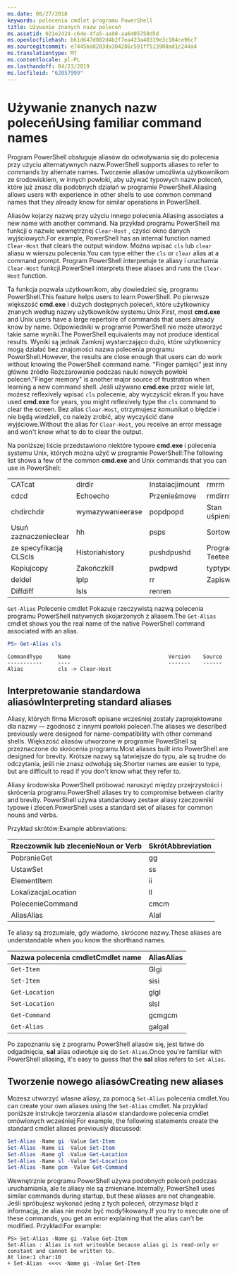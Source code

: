 ```yaml
---
ms.date: 08/27/2018
keywords: polecenia cmdlet programu PowerShell
title: Używanie znanych nazw poleceń
ms.assetid: 021e2424-c64e-4fa5-aa98-aa6405758d5d
ms.openlocfilehash: b61d647d882d4b2f7ea423a48319e3c104ce96c7
ms.sourcegitcommit: e7445ba8203da304286c591ff513900ad1c244a4
ms.translationtype: MT
ms.contentlocale: pl-PL
ms.lasthandoff: 04/23/2019
ms.locfileid: "62057999"
---
```

# <a name="using-familiar-command-names"></a><span data-ttu-id="ce952-103">Używanie znanych nazw poleceń</span><span class="sxs-lookup"><span data-stu-id="ce952-103">Using familiar command names</span></span>

<span data-ttu-id="ce952-104">Program PowerShell obsługuje aliasów do odwoływania się do polecenia przy użyciu alternatywnych nazw.</span><span class="sxs-lookup"><span data-stu-id="ce952-104">PowerShell supports aliases to refer to commands by alternate names.</span></span> <span data-ttu-id="ce952-105">Tworzenie aliasów umożliwia użytkownikom ze środowiskiem, w innych powłoki, aby używać typowych nazw poleceń, które już znasz dla podobnych działań w programie PowerShell.</span><span class="sxs-lookup"><span data-stu-id="ce952-105">Aliasing allows users with experience in other shells to use common command names that they already know for similar operations in PowerShell.</span></span>

<span data-ttu-id="ce952-106">Aliasów kojarzy nazwę przy użyciu innego polecenia.</span><span class="sxs-lookup"><span data-stu-id="ce952-106">Aliasing associates a new name with another command.</span></span> <span data-ttu-id="ce952-107">Na przykład programu PowerShell ma funkcji o nazwie wewnętrznej `Clear-Host` , czyści okno danych wyjściowych.</span><span class="sxs-lookup"><span data-stu-id="ce952-107">For example, PowerShell has an internal function named `Clear-Host` that clears the output window.</span></span> <span data-ttu-id="ce952-108">Można wpisać `cls` lub `clear` aliasu w wierszu polecenia.</span><span class="sxs-lookup"><span data-stu-id="ce952-108">You can type either the `cls` or `clear` alias at a command prompt.</span></span> <span data-ttu-id="ce952-109">Program PowerShell interpretuje te aliasy i uruchamia `Clear-Host` funkcji.</span><span class="sxs-lookup"><span data-stu-id="ce952-109">PowerShell interprets these aliases and runs the `Clear-Host` function.</span></span>

<span data-ttu-id="ce952-110">Ta funkcja pozwala użytkownikom, aby dowiedzieć się, programu PowerShell.</span><span class="sxs-lookup"><span data-stu-id="ce952-110">This feature helps users to learn PowerShell.</span></span> <span data-ttu-id="ce952-111">Po pierwsze większość **cmd.exe** i dużych dostępnych poleceń, które użytkownicy znanych według nazwy użytkowników systemu Unix.</span><span class="sxs-lookup"><span data-stu-id="ce952-111">First, most **cmd.exe** and Unix users have a large repertoire of commands that users already know by name.</span></span> <span data-ttu-id="ce952-112">Odpowiedniki w programie PowerShell nie może utworzyć takie same wyniki.</span><span class="sxs-lookup"><span data-stu-id="ce952-112">The PowerShell equivalents may not produce identical results.</span></span> <span data-ttu-id="ce952-113">Wyniki są jednak Zamknij wystarczająco dużo, które użytkownicy mogą działać bez znajomości nazwa polecenia programu PowerShell.</span><span class="sxs-lookup"><span data-stu-id="ce952-113">However, the results are close enough that users can do work without knowing the PowerShell command name.</span></span> <span data-ttu-id="ce952-114">"Finger pamięci" jest inny główne źródło Rozczarowanie podczas nauki nowych powłoki poleceń.</span><span class="sxs-lookup"><span data-stu-id="ce952-114">"Finger memory" is another major source of frustration when learning a new command shell.</span></span> <span data-ttu-id="ce952-115">Jeśli używano **cmd.exe** przez wiele lat, możesz reflexively wpisać `cls` polecenie, aby wyczyścić ekran.</span><span class="sxs-lookup"><span data-stu-id="ce952-115">If you have used **cmd.exe** for years, you might reflexively type the `cls` command to clear the screen.</span></span> <span data-ttu-id="ce952-116">Bez alias `Clear-Host`, otrzymujesz komunikat o błędzie i nie będą wiedzieli, co należy zrobić, aby wyczyścić dane wyjściowe.</span><span class="sxs-lookup"><span data-stu-id="ce952-116">Without the alias for `Clear-Host`, you receive an error message and won't know what to do to clear the output.</span></span>

<span data-ttu-id="ce952-117">Na poniższej liście przedstawiono niektóre typowe **cmd.exe** i polecenia systemu Unix, których można użyć w programie PowerShell:</span><span class="sxs-lookup"><span data-stu-id="ce952-117">The following list shows a few of the common **cmd.exe** and Unix commands that you can use in PowerShell:</span></span>

|||||
|-|-|-|-|
|<span data-ttu-id="ce952-118">CAT</span><span class="sxs-lookup"><span data-stu-id="ce952-118">cat</span></span>|<span data-ttu-id="ce952-119">dir</span><span class="sxs-lookup"><span data-stu-id="ce952-119">dir</span></span>|<span data-ttu-id="ce952-120">Instalacji</span><span class="sxs-lookup"><span data-stu-id="ce952-120">mount</span></span>|<span data-ttu-id="ce952-121">rm</span><span class="sxs-lookup"><span data-stu-id="ce952-121">rm</span></span>|
|<span data-ttu-id="ce952-122">cd</span><span class="sxs-lookup"><span data-stu-id="ce952-122">cd</span></span>|<span data-ttu-id="ce952-123">Echo</span><span class="sxs-lookup"><span data-stu-id="ce952-123">echo</span></span>|<span data-ttu-id="ce952-124">Przenieś</span><span class="sxs-lookup"><span data-stu-id="ce952-124">move</span></span>|<span data-ttu-id="ce952-125">rmdir</span><span class="sxs-lookup"><span data-stu-id="ce952-125">rmdir</span></span>|
|<span data-ttu-id="ce952-126">chdir</span><span class="sxs-lookup"><span data-stu-id="ce952-126">chdir</span></span>|<span data-ttu-id="ce952-127">wymazywanie</span><span class="sxs-lookup"><span data-stu-id="ce952-127">erase</span></span>|<span data-ttu-id="ce952-128">popd</span><span class="sxs-lookup"><span data-stu-id="ce952-128">popd</span></span>|<span data-ttu-id="ce952-129">Stan uśpienia</span><span class="sxs-lookup"><span data-stu-id="ce952-129">sleep</span></span>|
|<span data-ttu-id="ce952-130">Usuń zaznaczenie</span><span class="sxs-lookup"><span data-stu-id="ce952-130">clear</span></span>|<span data-ttu-id="ce952-131">h</span><span class="sxs-lookup"><span data-stu-id="ce952-131">h</span></span>|<span data-ttu-id="ce952-132">ps</span><span class="sxs-lookup"><span data-stu-id="ce952-132">ps</span></span>|<span data-ttu-id="ce952-133">Sortowanie</span><span class="sxs-lookup"><span data-stu-id="ce952-133">sort</span></span>|
|<span data-ttu-id="ce952-134">ze specyfikacją CLS</span><span class="sxs-lookup"><span data-stu-id="ce952-134">cls</span></span>|<span data-ttu-id="ce952-135">Historia</span><span class="sxs-lookup"><span data-stu-id="ce952-135">history</span></span>|<span data-ttu-id="ce952-136">pushd</span><span class="sxs-lookup"><span data-stu-id="ce952-136">pushd</span></span>|<span data-ttu-id="ce952-137">Program Tee</span><span class="sxs-lookup"><span data-stu-id="ce952-137">tee</span></span>|
|<span data-ttu-id="ce952-138">Kopiuj</span><span class="sxs-lookup"><span data-stu-id="ce952-138">copy</span></span>|<span data-ttu-id="ce952-139">Zakończ</span><span class="sxs-lookup"><span data-stu-id="ce952-139">kill</span></span>|<span data-ttu-id="ce952-140">pwd</span><span class="sxs-lookup"><span data-stu-id="ce952-140">pwd</span></span>|<span data-ttu-id="ce952-141">typ</span><span class="sxs-lookup"><span data-stu-id="ce952-141">type</span></span>|
|<span data-ttu-id="ce952-142">del</span><span class="sxs-lookup"><span data-stu-id="ce952-142">del</span></span>|<span data-ttu-id="ce952-143">lp</span><span class="sxs-lookup"><span data-stu-id="ce952-143">lp</span></span>|<span data-ttu-id="ce952-144">r</span><span class="sxs-lookup"><span data-stu-id="ce952-144">r</span></span>|<span data-ttu-id="ce952-145">Zapis</span><span class="sxs-lookup"><span data-stu-id="ce952-145">write</span></span>|
|<span data-ttu-id="ce952-146">Diff</span><span class="sxs-lookup"><span data-stu-id="ce952-146">diff</span></span>|<span data-ttu-id="ce952-147">ls</span><span class="sxs-lookup"><span data-stu-id="ce952-147">ls</span></span>|<span data-ttu-id="ce952-148">ren</span><span class="sxs-lookup"><span data-stu-id="ce952-148">ren</span></span>||

<span data-ttu-id="ce952-149">`Get-Alias` Polecenie cmdlet Pokazuje rzeczywistą nazwą polecenia programu PowerShell natywnych skojarzonych z aliasem.</span><span class="sxs-lookup"><span data-stu-id="ce952-149">The `Get-Alias` cmdlet shows you the real name of the native PowerShell command associated with an alias.</span></span>

```powershell
PS> Get-Alias cls
```

```Output
CommandType     Name                               Version    Source
-----------     ----                               -------    ------
Alias           cls -> Clear-Host
```

## <a name="interpreting-standard-aliases"></a><span data-ttu-id="ce952-150">Interpretowanie standardowa aliasów</span><span class="sxs-lookup"><span data-stu-id="ce952-150">Interpreting standard aliases</span></span>

<span data-ttu-id="ce952-151">Aliasy, których firma Microsoft opisane wcześniej zostały zaprojektowane dla nazwy — zgodność z innymi powłoki poleceń.</span><span class="sxs-lookup"><span data-stu-id="ce952-151">The aliases we described previously were designed for name-compatibility with other command shells.</span></span>
<span data-ttu-id="ce952-152">Większość aliasów utworzone w programie PowerShell są przeznaczone do skrócenia programu.</span><span class="sxs-lookup"><span data-stu-id="ce952-152">Most aliases built into PowerShell are designed for brevity.</span></span> <span data-ttu-id="ce952-153">Krótsze nazwy są łatwiejsze do typu, ale są trudne do odczytania, jeśli nie znasz odwołują się.</span><span class="sxs-lookup"><span data-stu-id="ce952-153">Shorter names are easier to type, but are difficult to read if you don't know what they refer to.</span></span>

<span data-ttu-id="ce952-154">Aliasy środowiska PowerShell próbować naruszyć między przejrzystości i skrócenia programu.</span><span class="sxs-lookup"><span data-stu-id="ce952-154">PowerShell aliases try to compromise between clarity and brevity.</span></span> <span data-ttu-id="ce952-155">PowerShell używa standardowy zestaw aliasy rzeczowniki typowe i zleceń.</span><span class="sxs-lookup"><span data-stu-id="ce952-155">PowerShell uses a standard set of aliases for common nouns and verbs.</span></span>

<span data-ttu-id="ce952-156">Przykład skrótów:</span><span class="sxs-lookup"><span data-stu-id="ce952-156">Example abbreviations:</span></span>

| <span data-ttu-id="ce952-157">Rzeczownik lub zlecenie</span><span class="sxs-lookup"><span data-stu-id="ce952-157">Noun or Verb</span></span> | <span data-ttu-id="ce952-158">Skrót</span><span class="sxs-lookup"><span data-stu-id="ce952-158">Abbreviation</span></span> |
|--------------|--------------|
| <span data-ttu-id="ce952-159">Pobranie</span><span class="sxs-lookup"><span data-stu-id="ce952-159">Get</span></span>          | <span data-ttu-id="ce952-160">g</span><span class="sxs-lookup"><span data-stu-id="ce952-160">g</span></span>            |
| <span data-ttu-id="ce952-161">Ustaw</span><span class="sxs-lookup"><span data-stu-id="ce952-161">Set</span></span>          | <span data-ttu-id="ce952-162">s</span><span class="sxs-lookup"><span data-stu-id="ce952-162">s</span></span>            |
| <span data-ttu-id="ce952-163">Element</span><span class="sxs-lookup"><span data-stu-id="ce952-163">Item</span></span>         | <span data-ttu-id="ce952-164">i</span><span class="sxs-lookup"><span data-stu-id="ce952-164">i</span></span>            |
| <span data-ttu-id="ce952-165">Lokalizacja</span><span class="sxs-lookup"><span data-stu-id="ce952-165">Location</span></span>     | <span data-ttu-id="ce952-166">l</span><span class="sxs-lookup"><span data-stu-id="ce952-166">l</span></span>            |
| <span data-ttu-id="ce952-167">Polecenie</span><span class="sxs-lookup"><span data-stu-id="ce952-167">Command</span></span>      | <span data-ttu-id="ce952-168">cm</span><span class="sxs-lookup"><span data-stu-id="ce952-168">cm</span></span>           |
| <span data-ttu-id="ce952-169">Alias</span><span class="sxs-lookup"><span data-stu-id="ce952-169">Alias</span></span>        | <span data-ttu-id="ce952-170">Al</span><span class="sxs-lookup"><span data-stu-id="ce952-170">al</span></span>           |

<span data-ttu-id="ce952-171">Te aliasy są zrozumiałe, gdy wiadomo, skrócone nazwy.</span><span class="sxs-lookup"><span data-stu-id="ce952-171">These aliases are understandable when you know the shorthand names.</span></span>

| <span data-ttu-id="ce952-172">Nazwa polecenia cmdlet</span><span class="sxs-lookup"><span data-stu-id="ce952-172">Cmdlet name</span></span>    | <span data-ttu-id="ce952-173">Alias</span><span class="sxs-lookup"><span data-stu-id="ce952-173">Alias</span></span> |
|----------------|-------|
| `Get-Item`     | <span data-ttu-id="ce952-174">GI</span><span class="sxs-lookup"><span data-stu-id="ce952-174">gi</span></span>    |
| `Set-Item`     | <span data-ttu-id="ce952-175">si</span><span class="sxs-lookup"><span data-stu-id="ce952-175">si</span></span>    |
| `Get-Location` | <span data-ttu-id="ce952-176">gl</span><span class="sxs-lookup"><span data-stu-id="ce952-176">gl</span></span>    |
| `Set-Location` | <span data-ttu-id="ce952-177">sl</span><span class="sxs-lookup"><span data-stu-id="ce952-177">sl</span></span>    |
| `Get-Command`  | <span data-ttu-id="ce952-178">gcm</span><span class="sxs-lookup"><span data-stu-id="ce952-178">gcm</span></span>   |
| `Get-Alias`    | <span data-ttu-id="ce952-179">gal</span><span class="sxs-lookup"><span data-stu-id="ce952-179">gal</span></span>   |

<span data-ttu-id="ce952-180">Po zapoznaniu się z programu PowerShell aliasów się, jest łatwe do odgadnięcia, **sal** alias odwołuje się do `Set-Alias`.</span><span class="sxs-lookup"><span data-stu-id="ce952-180">Once you're familiar with PowerShell aliasing, it's easy to guess that the **sal** alias refers to `Set-Alias`.</span></span>

## <a name="creating-new-aliases"></a><span data-ttu-id="ce952-181">Tworzenie nowego aliasów</span><span class="sxs-lookup"><span data-stu-id="ce952-181">Creating new aliases</span></span>

<span data-ttu-id="ce952-182">Możesz utworzyć własne aliasy, za pomocą `Set-Alias` polecenia cmdlet.</span><span class="sxs-lookup"><span data-stu-id="ce952-182">You can create your own aliases using the `Set-Alias` cmdlet.</span></span> <span data-ttu-id="ce952-183">Na przykład poniższe instrukcje tworzenia aliasów standardowe polecenia cmdlet omówionych wcześniej:</span><span class="sxs-lookup"><span data-stu-id="ce952-183">For example, the following statements create the standard cmdlet aliases previously discussed:</span></span>

```powershell
Set-Alias -Name gi -Value Get-Item
Set-Alias -Name si -Value Set-Item
Set-Alias -Name gl -Value Get-Location
Set-Alias -Name sl -Value Set-Location
Set-Alias -Name gcm -Value Get-Command
```

<span data-ttu-id="ce952-184">Wewnętrznie programu PowerShell używa podobnych poleceń podczas uruchamiania, ale te aliasy nie są zmieniane.</span><span class="sxs-lookup"><span data-stu-id="ce952-184">Internally, PowerShell uses similar commands during startup, but these aliases are not changeable.</span></span>
<span data-ttu-id="ce952-185">Jeśli spróbujesz wykonać jedną z tych poleceń, otrzymasz błąd z informacją, że alias nie może być modyfikowany.</span><span class="sxs-lookup"><span data-stu-id="ce952-185">If you try to execute one of these commands, you get an error explaining that the alias can't be modified.</span></span> <span data-ttu-id="ce952-186">Przykład:</span><span class="sxs-lookup"><span data-stu-id="ce952-186">For example:</span></span>

```
PS> Set-Alias -Name gi -Value Get-Item
Set-Alias : Alias is not writeable because alias gi is read-only or constant and cannot be written to.
At line:1 char:10
+ Set-Alias  <<<< -Name gi -Value Get-Item
```

